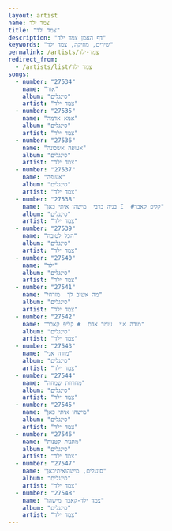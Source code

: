 ```yaml
---
layout: artist
name: צמד ילד
title: "צמד ילד"
description: "דף האמן צמד ילד"
keywords: "שירים, מוזיקה, צמד ילד"
permalink: /artists/צמד-ילד
redirect_from:
  - /artists/list/צמד ילד
songs:
  - number: "27534"
    name: "אור"
    album: "סינגלים"
    artist: "צמד ילד"
  - number: "27535"
    name: "אמא אדמה"
    album: "סינגלים"
    artist: "צמד ילד"
  - number: "27536"
    name: "אעופה אשכונה"
    album: "סינגלים"
    artist: "צמד ילד"
  - number: "27537"
    name: "אעופה"
    album: "סינגלים"
    artist: "צמד ילד"
  - number: "27538"
    name: "בניה ברבי  מישהו איתי כאן I  #קליפ קאבר"
    album: "סינגלים"
    artist: "צמד ילד"
  - number: "27539"
    name: "הכל לטובה"
    album: "סינגלים"
    artist: "צמד ילד"
  - number: "27540"
    name: "ילד"
    album: "סינגלים"
    artist: "צמד ילד"
  - number: "27541"
    name: "מה אשיב לך  מזרחי"
    album: "סינגלים"
    artist: "צמד ילד"
  - number: "27542"
    name: "מודה אני  עומר אדם  # קליפ קאבר"
    album: "סינגלים"
    artist: "צמד ילד"
  - number: "27543"
    name: "מודה אני"
    album: "סינגלים"
    artist: "צמד ילד"
  - number: "27544"
    name: "מחרוזת שמחה"
    album: "סינגלים"
    artist: "צמד ילד"
  - number: "27545"
    name: "מישהו איתי כאן"
    album: "סינגלים"
    artist: "צמד ילד"
  - number: "27546"
    name: "מתנות קטנות"
    album: "סינגלים"
    artist: "צמד ילד"
  - number: "27547"
    name: "סינגלים, מישהואיתיכאן"
    album: "סינגלים"
    artist: "צמד ילד"
  - number: "27548"
    name: "צמד ילד-קאבר מישהו"
    album: "סינגלים"
    artist: "צמד ילד"
---
```


